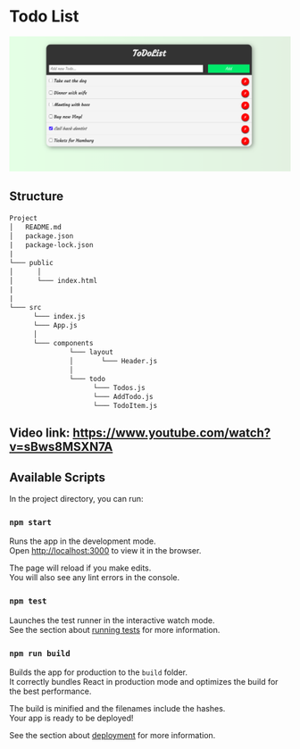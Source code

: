# Todo List

![](./img/preview.png)

## Structure

```
Project
│   README.md
│   package.json
|   package-lock.json
|
└─── public
│      │
│      └─── index.html
|
|
└─── src
      └─── index.js
      └─── App.js
      │
      └─── components
               └─── layout
               │       └─── Header.js
               │
               └─── todo
                     └─── Todos.js
                     └─── AddTodo.js
                     └─── TodoItem.js

```
## Video link: https://www.youtube.com/watch?v=sBws8MSXN7A

## Available Scripts

In the project directory, you can run:

### `npm start`

Runs the app in the development mode.<br />
Open [http://localhost:3000](http://localhost:3000) to view it in the browser.

The page will reload if you make edits.<br />
You will also see any lint errors in the console.

### `npm test`

Launches the test runner in the interactive watch mode.<br />
See the section about [running tests](https://facebook.github.io/create-react-app/docs/running-tests) for more information.

### `npm run build`

Builds the app for production to the `build` folder.<br />
It correctly bundles React in production mode and optimizes the build for the best performance.

The build is minified and the filenames include the hashes.<br />
Your app is ready to be deployed!

See the section about [deployment](https://facebook.github.io/create-react-app/docs/deployment) for more information.
